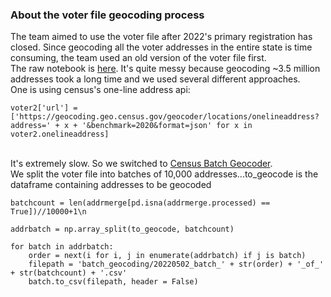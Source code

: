 ### About the voter file geocoding process
The team aimed to use the voter file after 2022's primary registration has closed. Since geocoding all the voter addresses in the entire state is time consuming, the team used an old version of the voter file first. <br>
The raw notebook is [here](https://github.com/NPR-investigations/SB_202_analysis/blob/main/20220421_dropbox_voting_files.ipynb). It's quite messy because geocoding ~3.5 million addresses took a long time and we used several different approaches.<br>
One is using census's one-line address api:<br>
```
voter2['url'] = ['https://geocoding.geo.census.gov/geocoder/locations/onelineaddress?address=' + x + '&benchmark=2020&format=json' for x in voter2.onelineaddress]
```
<br>It's extremely slow. So we switched to [Census Batch Geocoder](https://pypi.org/project/censusgeocode/).<br>
We split the voter file into batches of 10,000 addresses...to_geocode is the dataframe containing addresses to be geocoded<br>

```
batchcount = len(addrmerge[pd.isna(addrmerge.processed) == True])//10000+1\n

addrbatch = np.array_split(to_geocode, batchcount)

for batch in addrbatch:
    order = next(i for i, j in enumerate(addrbatch) if j is batch)
    filepath = 'batch_geocoding/20220502_batch_' + str(order) + '_of_' + str(batchcount) + '.csv'
    batch.to_csv(filepath, header = False)
```

